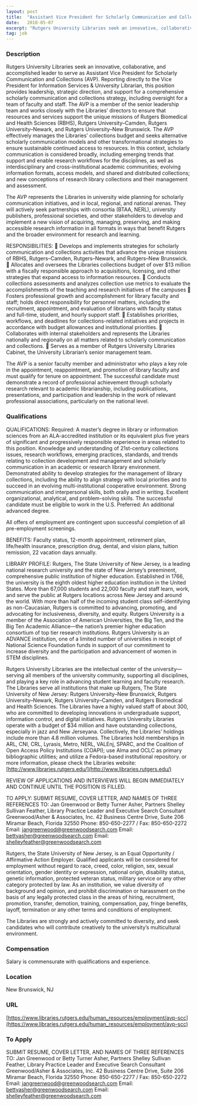 ```yaml
---
layout: post
title:  "Assistant Vice President for Scholarly Communication and Collections, Rutgers University Libraries - Rutgers University Libraries"
date:   2018-05-07
excerpt: "Rutgers University Libraries seek an innovative, collaborative, and accomplished leader to serve as Assistant Vice President for Scholarly Communication and Collections (AVP). Reporting directly to the Vice President for Information Services & University Librarian, this position provides leadership, strategic direction, and support for a comprehensive scholarly communication and collections strategy,..."
tag: job
---
```


### Description   

Rutgers University Libraries seek an innovative, collaborative, and accomplished leader to serve as Assistant Vice President for Scholarly Communication and Collections (AVP). Reporting directly to the Vice President for Information Services & University Librarian, this position provides leadership, strategic direction, and support for a comprehensive scholarly communication and collections strategy, including oversight for a team of faculty and staff. The AVP is a member of the senior leadership team and works closely with the Libraries’ directors to ensure that resources and services support the unique missions of Rutgers Biomedical and Health Sciences (RBHS), Rutgers University–Camden, Rutgers University–Newark, and Rutgers University–New Brunswick.
The AVP effectively manages the Libraries’ collections budget and seeks alternative scholarly communication models and other transformational strategies to ensure sustainable continued access to resources. In this context, scholarly communication is considered broadly, including emerging trends that support and enable research workflows for the disciplines, as well as interdisciplinary and cross-institutional academic communities; evolving information formats, access models, and shared and distributed collections; and new conceptions of research library collections and their management and assessment.

The AVP represents the Libraries in university wide planning for scholarly communication initiatives, and in local, regional, and national arenas. They will actively seek partnerships with consortia (BTAA, NERL), university publishers, professional societies, and other stakeholders to develop and implement a new vision of acquiring, managing, preserving, and making accessible research information in all formats in ways that benefit Rutgers and the broader environment for research and learning.

RESPONSIBILITIES: 
 Develops and implements strategies for scholarly communication and collections activities that advance the unique missions of RBHS, Rutgers–Camden, Rutgers–Newark, and Rutgers–New Brunswick. 
 Allocates and oversees the Libraries collections budget of over $13 million with a fiscally responsible approach to acquisitions, licensing, and other strategies that expand access to information resources. 
 Conducts collections assessments and analyzes collection use metrics to evaluate the accomplishments of the teaching and research initiatives of the campuses
 Fosters professional growth and accomplishment for library faculty and staff; holds direct responsibility for personnel matters, including the recruitment, appointment, and evaluation of librarians with faculty status and full-time, student, and hourly support staff. 
 Establishes priorities, workflows, and deadlines for collections-related initiatives and projects in accordance with budget allowances and institutional priorities. 
 Collaborates with internal stakeholders and represents the Libraries nationally and regionally on all matters related to scholarly communication and collections.
 Serves as a member of Rutgers University Libraries Cabinet, the University Librarian’s senior management team.

The AVP is a senior faculty member and administrator who plays a key role in the appointment, reappointment, and promotion of library faculty and must qualify for tenure on appointment. The successful candidate must demonstrate a record of professional achievement through scholarly research relevant to academic librarianship, including publications, presentations, and participation and leadership in the work of relevant professional associations, particularly on the national level.






### Qualifications   

QUALIFICATIONS:
Required: A master’s degree in library or information sciences from an ALA-accredited institution or its equivalent plus five years of significant and progressively responsible experience in areas related to this position. Knowledge and understanding of 21st-century collections issues, research workflows, emerging practices, standards, and trends relating to collection development and management and scholarly communication in an academic or research library environment. Demonstrated ability to develop strategies for the management of library collections, including the ability to align strategy
with local priorities and to succeed in an evolving multi-institutional cooperative environment. Strong communication and interpersonal skills, both orally and in writing. Excellent organizational, analytical, and problem-solving skills. The
successful candidate must be eligible to work in the U.S.
Preferred: An additional advanced degree. 

All offers of employment are contingent upon successful completion of all pre-employment screenings.

BENEFITS: Faculty status, 12-month appointment, retirement plan, life/health insurance, prescription drug, dental, and
vision plans, tuition remission, 22 vacation days annually.

LIBRARY PROFILE: Rutgers, The State University of New Jersey, is a leading national research university and the state of New Jersey’s preeminent, comprehensive public institution of higher education. Established in 1766, the
university is the eighth oldest higher education institution in the United States. More than 67,000 students and 22,000 faculty and staff learn, work, and serve the public at Rutgers locations across New Jersey and around the world. With
more than half of the incoming student class self-identifying as non-Caucasian, Rutgers is committed to advancing, promoting, and advocating for inclusiveness, diversity, and equity. Rutgers University is a member of the Association of
American Universities, the Big Ten, and the Big Ten Academic Alliance—the nation’s premier higher education consortium of top tier research institutions. Rutgers University is an ADVANCE institution, one of a limited number of
universities in receipt of National Science Foundation funds in support of our commitment to increase diversity and the participation and advancement of women in STEM disciplines.

Rutgers University Libraries are the intellectual center of the university—serving all members of the university community, supporting all disciplines, and playing a key role in advancing student learning and faculty research. The
Libraries serve all institutions that make up Rutgers, The State University of New Jersey: Rutgers University–New Brunswick, Rutgers University–Newark, Rutgers University–Camden, and Rutgers Biomedical and Health Sciences. The
Libraries have a highly valued staff of about 300, who are committed to developing innovations in undergraduate support, information control, and digital initiatives. Rutgers University Libraries operate with a budget of $34 million and have outstanding collections, especially in jazz and New Jerseyana. Collectively, the Libraries’ holdings include more than 4.8 million volumes. The Libraries hold memberships in ARL, CNI, CRL, Lyrasis, Metro, NERL, VALEnj, SPARC, and the
Coalition of Open Access Policy Institutions (COAPI); use Alma and OCLC as primary bibliographic utilities; and utilize a Fedora-based institutional repository.
or more information, please check the Libraries website: [http://www.libraries.rutgers.edu/](http://www.libraries.rutgers.edu/)

REVIEW OF APPLICATIONS AND INTERVIEWS WILL BEGIN IMMEDIATELY AND CONTINUE UNTIL THE POSITION IS FILLED.

TO APPLY: SUBMIT RESUME, COVER LETTER, AND NAMES OF THREE REFERENCES TO:
Jan Greenwood or Betty Turner Asher, Partners
Shelley Sullivan Feather, Library Practice Leader and Executive Search Consultant
Greenwood/Asher & Associates, Inc.
42 Business Centre Drive, Suite 206
Miramar Beach, Florida 32550
Phone: 850-650-2277 / Fax: 850-650-2272
Email: jangreenwood@greenwoodsearch.com
Email: bettyasher@greenwoodsearch.com
Email: shelleyfeather@greenwoodsearch.com

Rutgers, the State University of New Jersey, is an Equal Opportunity / Affirmative Action Employer. Qualified applicants will be considered for employment without regard to race, creed, color, religion, sex, sexual orientation, gender identity or expression, national origin, disability status, genetic information, protected veteran status, military service or any other category protected by law. As an institution, we value diversity of background and opinion, and prohibit discrimination or harassment on the basis of any legally protected class in the areas of hiring, recruitment, promotion, transfer, demotion, training, compensation, pay, fringe benefits, layoff, termination or any other terms and conditions of employment.

The Libraries are strongly and actively committed to diversity, and seek candidates who will contribute creatively to the university’s multicultural environment.


### Compensation   

Salary is commensurate with qualifications and experience.


### Location   

New Brunswick, NJ


### URL   

[https://www.libraries.rutgers.edu/human_resources/employment/avp-scc](https://www.libraries.rutgers.edu/human_resources/employment/avp-scc)

### To Apply   

SUBMIT RESUME, COVER LETTER, AND NAMES OF THREE REFERENCES TO:
Jan Greenwood or Betty Turner Asher, Partners
Shelley Sullivan Feather, Library Practice Leader and Executive Search Consultant
Greenwood/Asher & Associates, Inc.
42 Business Centre Drive, Suite 206
Miramar Beach, Florida 32550
Phone: 850-650-2277 / Fax: 850-650-2272
Email: jangreenwood@greenwoodsearch.com
Email: bettyasher@greenwoodsearch.com
Email: shelleyfeather@greenwoodsearch.com





